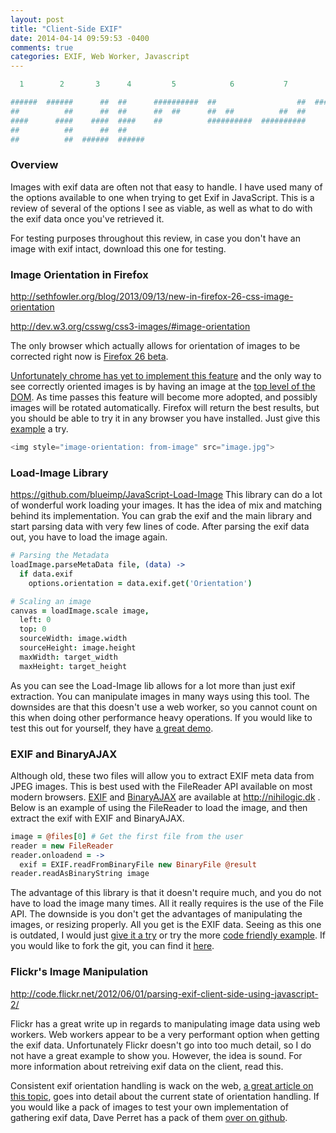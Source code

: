 ```yaml
---
layout: post
title: "Client-Side EXIF"
date: 2014-04-14 09:59:53 -0400
comments: true
categories: EXIF, Web Worker, Javascript
---
```


```coffeescript
  1        2       3      4         5            6           7          8

######  ######      ##  ##      ##########  ##                  ##  ##########
##          ##      ##  ##      ##  ##      ##  ##          ##  ##      ##  ##
####      ####    ####  ####    ##          ##########  ##########          ##
##          ##      ##  ##
##          ##  ######  ######
```

### Overview
Images with exif data are often not that easy to handle. I have used many of the options available to one when trying to get Exif in JavaScript. This is a review of several of the options I see as viable, as well as what to do with the exif data once you've retrieved it.

For testing purposes throughout this review, in case you don't have an image with exif intact, download this one for testing.

### Image Orientation in Firefox
http://sethfowler.org/blog/2013/09/13/new-in-firefox-26-css-image-orientation

http://dev.w3.org/csswg/css3-images/#image-orientation

The only browser which actually allows for orientation of images to be corrected right now is [Firefox 26 beta](https://developer.mozilla.org/en-US/docs/Web/CSS/image-orientation#Browser_compatibility).

[Unfortunately chrome has yet to implement this feature](https://code.google.com/p/chromium/issues/detail?id=158753) and the only way to see correctly oriented images is by having an image at the [top level of the DOM](https://code.google.com/p/chromium/issues/detail?id=56845#c66). As time passes this feature will become more adopted, and possibly images will be rotated automatically. Firefox will return the best results, but you should be able to try it in any browser you have installed. Just give this [example](http://jsfiddle.net/kTU7a/) a try.

```javascript
<img style="image-orientation: from-image" src="image.jpg">
```

### Load-Image Library
https://github.com/blueimp/JavaScript-Load-Image
This library can do a lot of wonderful work loading your images. It has the idea of mix and matching behind its implementation. You can grab the exif and the main library and start parsing data with very few lines of code. After parsing the exif data out, you have to load the image again.

```coffeescript
# Parsing the Metadata
loadImage.parseMetaData file, (data) ->
  if data.exif
    options.orientation = data.exif.get('Orientation')

# Scaling an image
canvas = loadImage.scale image,
  left: 0
  top: 0
  sourceWidth: image.width
  sourceHeight: image.height
  maxWidth: target_width
  maxHeight: target_height
```

As you can see the Load-Image lib allows for a lot more than just exif extraction. You can manipulate images in many ways using this tool. The downsides are that this doesn't use a web worker, so you cannot count on this when doing other performance heavy operations. If you would like to test this out for yourself, they have [a great demo](http://blueimp.github.io/JavaScript-Load-Image/).

### EXIF and BinaryAJAX
Although old, these two files will allow you to extract EXIF meta data from JPEG images. This is best used with the FileReader API available on most modern browsers.
[EXIF](http://www.nihilogic.dk/labs/exif/exif.js) and [BinaryAJAX](http://www.nihilogic.dk/labs/binaryajax/binaryajax.js) are available at http://nihilogic.dk . Below is an example of using the FileReader to load the image, and then extract the exif with EXIF and BinaryAJAX.

```coffeescript
image = @files[0] # Get the first file from the user
reader = new FileReader
reader.onloadend = ->
  exif = EXIF.readFromBinaryFile new BinaryFile @result
reader.readAsBinaryString image
```

The advantage of this library is that it doesn't require much, and you do not have to load the image many times. All it really requires is the use of the File API. The downside is you don't get the advantages of manipulating the images, or resizing properly. All you get is the EXIF data. Seeing as this one is outdated, I would just [give it a try](http://sandbox.juurlink.org/html5imageuploader/) or try the more [code friendly example](http://jsfiddle.net/interstateone/gtLWG/). If you would like to fork the git, you can find it [here](https://github.com/jseidelin/exif-js).

### Flickr's Image Manipulation

http://code.flickr.net/2012/06/01/parsing-exif-client-side-using-javascript-2/

Flickr has a great write up in regards to manipulating image data using web workers. Web workers appear to be a very performant option when getting the exif data. Unfortunately Flickr doesn't go into too much detail, so I do not have a great example to show you. However, the idea is sound. For more information about retreiving exif data on the client, read this.

Consistent exif orientation handling is wack on the web, [a great article on this topic](http://www.daveperrett.com/articles/2012/07/28/exif-orientation-handling-is-a-ghetto/), goes into detail about the current state of orientation handling. If you would like a pack of images to test your own implementation of gathering exif data, Dave Perret has a pack of them [over on github](https://github.com/recurser/exif-orientation-examples).